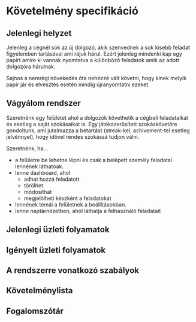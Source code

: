 # Követelmény specifikáció


## Jelenlegi helyzet

Jelenleg a cégnél sok az új dolgozó, akik szenvednek a sok kisebb feladat
figyelemben tartásával ami rájuk hárul. Ezért jelenleg mindenki kap egy papírt
amire ki vannak nyomtatva a különböző feladatok amik az adott dolgozóra hárulnak.

Sajnos a nemrégi növekedés óta nehézzé vált követni, hogy kinek melyik papír
jár és elvesztés esetén mindig újranyomtatni ezeket.

## Vágyálom rendszer

Szeretnénk egy felületet ahol a dolgozók követhetik a cégbeli feladataikat és
esetleg a saját szokásaikat is. Egy játékszerűsített szokáskövetőre gondoltunk,
ami jutalmazza a betartást (streak-kel, achivement-tel esetleg jelvénnyel), hogy
idővel rendes szokássá tudjon válni.

Szeretnénk, ha...
- a felületre be lehetne lépni és csak a belépett személy feladatai
lennének láthatóak.
- lenne dashboard, ahol
  - adhat hozzá feladatott
  - törölhet
  - módosíthat
  - megjelölheti készként a feladatokat
- lennének témái a felületnek a beállításokban.
- lenne naptárnézetben, ahol láthatja a felhasználó feladatait

## Jelenlegi üzleti folyamatok


## Igényelt üzleti folyamatok


## A rendszerre vonatkozó szabályok


## Követelménylista


## Fogalomszótár
